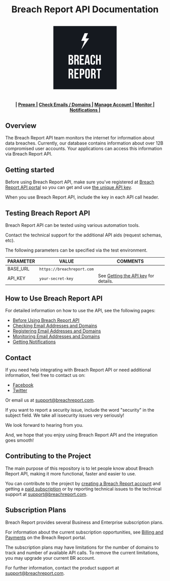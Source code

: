 <h1 align="center">
  <a name="logo" href="http://breachreport.com"></a>
  <br>
  Breach Report API Documentation
</h1>


<p align="center">
  <br>
  <img width="200" src="img/breachreport-200px.png" alt="">
  <br>
  <br>
</p>

<div align="center"><a name="menu"></a>
  <h4>
  <span> | </span>
  <a href="./docs/01-before-using-api.md">
      Prepare
    </a>
	<span> | </span>
    <a href="./docs/02-check-email-domains.md">
      Check Emails / Domains
    </a>
    <span> | </span>
    <a href="./docs/03-manage-emails-domains.md">
      Manage Account
    </a>
    <span> | </span>
    <a href="04-monitor.md">
      Monitor
    </a>
    <span> | </span>
    <a href="./docs/05-get-postback-url.md">
      Notifications
    </a>
    <span> | <span>
    </h4>
</div>

<link rel="stylesheet" type="text/css" href="https://stackpath.bootstrapcdn.com/bootstrap/4.2.1/css/bootstrap.min.css">

<!-- &nbsp;&nbsp;&nbsp;&nbsp;&nbsp;&nbsp;&nbsp;&nbsp;&nbsp;&nbsp;&nbsp;&nbsp;&nbsp;&nbsp;&nbsp;&nbsp;&nbsp;&nbsp;&nbsp;&nbsp;&nbsp;&nbsp;&nbsp;&nbsp;&nbsp;&nbsp;&nbsp;&nbsp;&nbsp;&nbsp;&nbsp;&nbsp;&nbsp;&nbsp;&nbsp;&nbsp;&nbsp;&nbsp;&nbsp;
&nbsp;&nbsp;&nbsp;&nbsp;&nbsp;&nbsp;&nbsp;&nbsp;&nbsp;&nbsp;&nbsp;&nbsp;&nbsp;
[![Tweet](https://img.shields.io/twitter/url/http/shields.io.svg?style=social)](https://twitter.com/intent/tweet?text=Youe%20app%20will%20be%20secure%20with%20Breach%20Report%20API.&url=https://breachreport.com/&via=BreachReports&hashtags=cybersecurity,CyberSecurity,infosec,api)]
[![License](https://img.shields.io/badge/license-MIT-blue.svg)](https://github.com/arrayio/array-io-keychain/blob/master/LICENSE.md)] -->

## Overview

The Breach Report API team monitors the internet for information about data breaches. Currently, our database contains information about over 12B compromised user accounts. Your applications can access this information via Breach Report API.



## Getting started

Before using Breach Report API, make sure you've registered at [Breach Report API portal](https://breachreport.com) so you can get and use [the unique API key](docs/01-before-using-api.md/#getting-the-api-key).

When you use Breach Report API, include the key in each API call header.



## Testing Breach Report API

Breach Report API can be tested using various automation tools.

Contact the technical support for the additional API aids (request schemas, etc).

The following parameters can be specified via the test environment.

| PARAMETER | VALUE | COMMENTS |
| ------ | ------ | ------ |
| BASE_URL | `https://breachreport.com` |  |
| API_KEY | `your-secret-key` | See [Getting the API key](./docs/before-using-api.md#getting-the-api-key) for details. |



## How to Use Breach Report API

For detailed information on how to use the API, see the following pages:

* [Before Using Breach Report API](docs/01-before-using-api.md)
* [Checking Email Addresses and Domains](docs/02-check-email-domains.md)
* [Registering Email Addresses and Domains](docs/03-manage-emails-domains.md)
* [Monitoring Email Addresses and Domains](docs/04-monitor.md)
* [Getting Notifications](docs/05-postback-url.md)



## Contact

If you need help integrating with Breach Report API or need additional information, feel free to contact us on:

* [Facebook](https://www.facebook.com/breachreport/)
* [Twitter](https://twitter.com/BreachReports)

Or email us at support@breachreport.com. 

If you want to report a security issue, include the word "security" in the subject field. We take all issecurity issues very seriously!

We look forward to hearing from you.

And, we hope that you enjoy using Breach Report API and the integration goes smooth!



## Contributing to the Project

The main purpose of this repository is to let people know about Breach Report API, making it more functional, faster and easier to use.

You can contribute to the project by [creating a Breach Report account](./docs/01-before-using-api.md#registering-at-breach-report-portal) and getting a [paid subscription](#subscription-plans) or by reporting technical issues to the technical support at support@breachreport.com.



## Subscription Plans

Breach Report provides several Business and Enterprise subscription plans.

For information about the current subscription opportunities, see [Billing and Payments](https://breachreport.com/portal/subscriptions) on the Breach Report portal.

The subscription plans may have limitations for the number of domains to track and number of available API calls. To remove the current limitations, you may upgrade your current BR account.

For further information, contact the product support at support@breachreport.com.

